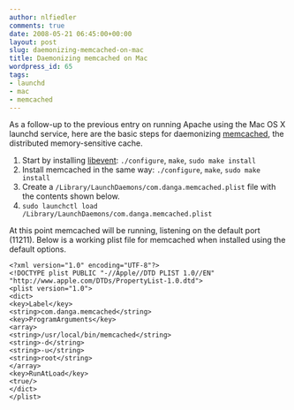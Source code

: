 ```yaml
---
author: nlfiedler
comments: true
date: 2008-05-21 06:45:00+00:00
layout: post
slug: daemonizing-memcached-on-mac
title: Daemonizing memcached on Mac
wordpress_id: 65
tags:
- launchd
- mac
- memcached
---
```


As a follow-up to the previous entry on running Apache using the Mac OS X launchd service, here are the basic steps for daemonizing [memcached](http://memcached.org), the distributed memory-sensitive cache.

1. Start by installing [libevent](http://libevent.org): `./configure`, `make`, `sudo make install`
1. Install memcached in the same way: `./configure`, `make`, `sudo make install`
1. Create a `/Library/LaunchDaemons/com.danga.memcached.plist` file with the contents shown below.
1. `sudo launchctl load /Library/LaunchDaemons/com.danga.memcached.plist`

At this point memcached will be running, listening on the default port (11211). Below is a working plist file for memcached when installed using the default options.

~~~
<?xml version="1.0" encoding="UTF-8"?>
<!DOCTYPE plist PUBLIC "-//Apple//DTD PLIST 1.0//EN" "http://www.apple.com/DTDs/PropertyList-1.0.dtd">
<plist version="1.0">
<dict>
<key>Label</key>
<string>com.danga.memcached</string>
<key>ProgramArguments</key>
<array>
<string>/usr/local/bin/memcached</string>
<string>-d</string>
<string>-u</string>
<string>root</string>
</array>
<key>RunAtLoad</key>
<true/>
</dict>
</plist>
~~~

